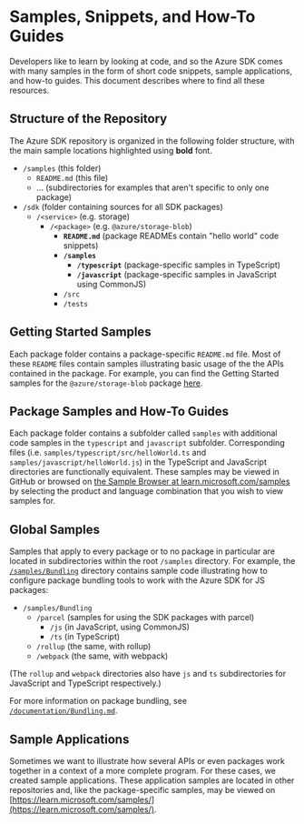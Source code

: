 # Samples, Snippets, and How-To Guides

Developers like to learn by looking at code, and so the Azure SDK comes with many samples in the form of short code snippets, sample applications, and how-to guides. This document describes where to find all these resources.

## Structure of the Repository

The Azure SDK repository is organized in the following folder structure, with the main sample locations highlighted using **bold** font.

- `/samples` (this folder)
  - `README.md` (this file)
  - ... (subdirectories for examples that aren't specific to only one package)
- `/sdk` (folder containing sources for all SDK packages)
  - `/<service>` (e.g. storage)
    - `/<package>` (e.g. `@azure/storage-blob`)
      - **`README.md`** (package READMEs contain "hello world" code snippets)
      - **`/samples`**
        - **`/typescript`** (package-specific samples in TypeScript)
        - **`/javascript`** (package-specific samples in JavaScript using CommonJS)
      - `/src`
      - `/tests`

## Getting Started Samples

Each package folder contains a package-specific `README.md` file. Most of these `README` files contain samples illustrating basic usage of the the APIs contained in the package. For example, you can find the Getting Started samples for the `@azure/storage-blob` package [here](https://github.com/Azure/azure-sdk-for-js/tree/main/sdk/storage/storage-blob#examples).

## Package Samples and How-To Guides

Each package folder contains a subfolder called `samples` with additional code samples in the `typescript` and `javascript` subfolder. Corresponding files (i.e. `samples/typescript/src/helloWorld.ts` and `samples/javascript/helloWorld.js`) in the TypeScript and JavaScript directories are functionally equivalent. These samples may be viewed in GitHub or browsed on [the Sample Browser at learn.microsoft.com/samples](https://learn.microsoft.com/samples/browse/?products=azure&languages=typescript%2Cjavascript) by selecting the product and language combination that you wish to view samples for.

## Global Samples

Samples that apply to every package or to no package in particular are located in subdirectories within the root `/samples` directory. For example, the [`/samples/Bundling`](https://github.com/Azure/azure-sdk-for-js/tree/main/samples/Bundling) directory contains sample code illustrating how to configure package bundling tools to work with the Azure SDK for JS packages:

- `/samples/Bundling`
  - `/parcel` (samples for using the SDK packages with parcel)
    - `/js` (in JavaScript, using CommonJS)
    - `/ts` (in TypeScript)
  - `/rollup` (the same, with rollup)
  - `/webpack` (the same, with webpack)

(The `rollup` and `webpack` directories also have `js` and `ts` subdirectories for JavaScript and TypeScript respectively.)

For more information on package bundling, see [`/documentation/Bundling.md`](https://github.com/Azure/azure-sdk-for-js/blob/main/documentation/Bundling.md).

## Sample Applications

Sometimes we want to illustrate how several APIs or even packages work together in a context of a more complete program. For these cases, we created sample applications. These application samples are located in other repositories and, like the package-specific samples, may be viewed on [https://learn.microsoft.com/samples/](https://learn.microsoft.com/samples/).
